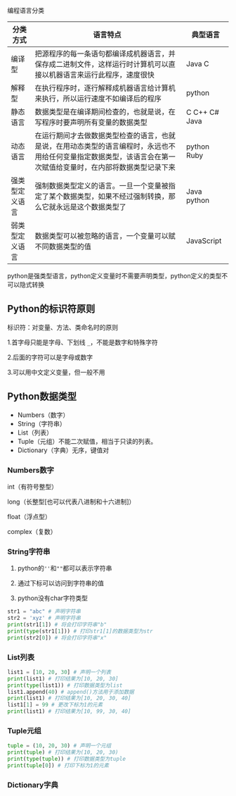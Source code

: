 编程语言分类

| 分类方式       | 语言特点                                                     | 典型语言      |
| -------------- | ------------------------------------------------------------ | ------------- |
| 编译型         | 把源程序的每一条语句都编译成机器语言，并保存成二进制文件，这样运行时计算机可以直接以机器语言来运行此程序，速度很快 | Java C        |
| 解释型         | 在执行程序时，逐行解释成机器语言给计算机来执行，所以运行速度不如编译后的程序 | python        |
| 静态语言       | 数据类型是在编译期间检查的，也就是说，在写程序时要声明所有变量的数据类型 | C C++ C# Java |
| 动态语言       | 在运行期间才去做数据类型检查的语言，也就是说，在用动态类型的语言编程时，永远也不用给任何变量指定数据类型，该语言会在第一次赋值给变量时，在内部将数据类型记录下来 | python Ruby   |
| 强类型定义语言 | 强制数据类型定义的语言。一旦一个变量被指定了某个数据类型，如果不经过强制转换，那么它就永远是这个数据类型了 | Java python   |
| 弱类型定义语言 | 数据类型可以被忽略的语言，一个变量可以赋不同数据类型的值     | JavaScript    |

python是强类型语言，python定义变量时不需要声明类型，python定义的类型不可以隐式转换

## Python的标识符原则

标识符：对变量、方法、类命名时的原则

1.首字母只能是字母、下划线 `_`，不能是数字和特殊字符

2.后面的字符可以是字母或数字

3.可以用中文定义变量，但一般不用

## Python数据类型

- Numbers（数字）
- String（字符串）
- List（列表）
- Tuple（元组）不能二次赋值，相当于只读的列表。
- Dictionary（字典）无序，键值对

### Numbers数字

int（有符号整型）

long（长整型[也可以代表八进制和十六进制]）

float（浮点型）

complex（复数）

### String字符串

1. python的`''`和`""`都可以表示字符串

2. 通过下标可以访问到字符串的值
3. python没有char字符类型

```python
str1 = "abc" # 声明字符串
str2 = 'xyz' # 声明字符串
print(str1[1]) # 将会打印字符串"b"
print(type(str1[1])) # 打印str1[1]的数据类型为str
print(str2[0]) # 将会打印字符串"x"
```

### List列表

```python
list1 = [10, 20, 30] # 声明一个列表
print(list1) # 打印结果为[10, 20, 30]
print(type(list1)) # 打印数据类型为list
list1.append(40) # append()方法用于添加数据
print(list1) # 打印结果为[10, 20, 30, 40]
list1[1] = 99 # 更改下标为1的元素
print(list1) # 打印结果为[10, 99, 30, 40]
```

### Tuple元组

```python
tuple = (10, 20, 30) # 声明一个元组
print(tuple) # 打印结果为(10, 20, 30)
print(type(tuple)) # 打印数据类型为tuple
print(tuple[0]) # 打印下标为1的元素
```

### Dictionary字典

